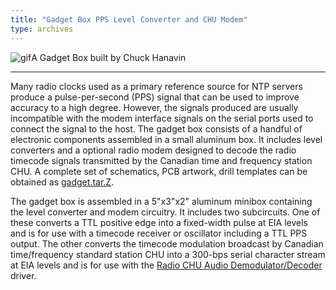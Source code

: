 ```yaml
---
title: "Gadget Box PPS Level Converter and CHU Modem"
type: archives
---
```


![gif](/archives/pic/gadget.jpg)A Gadget Box built by Chuck Hanavin

* * *

Many radio clocks used as a primary reference source for NTP servers produce a pulse-per-second (PPS) signal that can be used to improve accuracy to a high degree. However, the signals produced are usually incompatible with the modem interface signals on the serial ports used to connect the signal to the host. The gadget box consists of a handful of electronic components assembled in a small aluminum box. It includes level converters and a optional radio modem designed to decode the radio timecode signals transmitted by the Canadian time and frequency station CHU. A complete set of schematics, PCB artwork, drill templates can be obtained as [gadget.tar.Z](/reflib/software/gadget.tar.Z).

The gadget box is assembled in a 5"x3"x2" aluminum minibox containing the level converter and modem circuitry. It includes two subcircuits. One of these converts a TTL positive edge into a fixed-width pulse at EIA levels and is for use with a timecode receiver or oscillator including a TTL PPS output. The other converts the timecode modulation broadcast by Canadian time/frequency standard station CHU into a 300-bps serial character stream at EIA levels and is for use with the [Radio CHU Audio Demodulator/Decoder](/archives/drivers/driver7/) driver.
